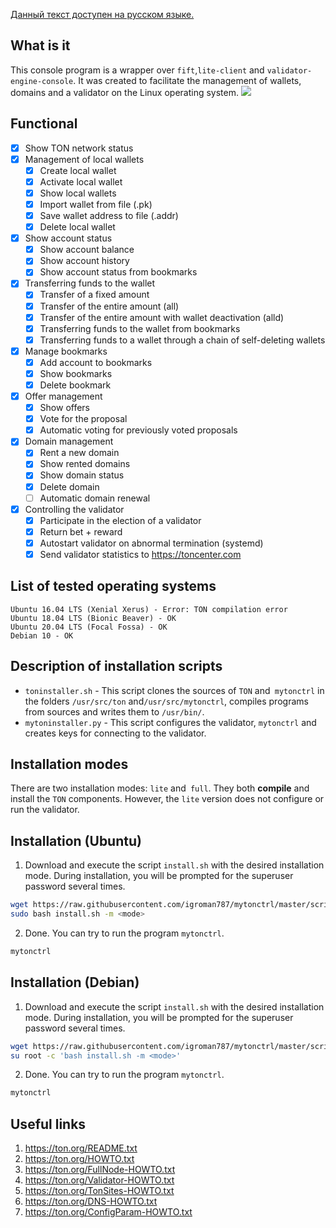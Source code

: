 [Данный текст доступен на русском языке.](https://github.com/igroman787/mytonctrl/blob/master/README.Ru.md)

## What is it
This console program is a wrapper over `fift`,`lite-client` and `validator-engine-console`. It was created to facilitate the management of wallets, domains and a validator on the Linux operating system.
![](https://raw.githubusercontent.com/igroman787/mytonctrl/master/screens/mytonctrl-status.png)

## Functional
- [x] Show TON network status
- [x] Management of local wallets
	- [x] Create local wallet
	- [x] Activate local wallet
	- [x] Show local wallets
	- [x] Import wallet from file (.pk)
	- [x] Save wallet address to file (.addr)
	- [x] Delete local wallet
- [x] Show account status
	- [x] Show account balance
	- [x] Show account history
	- [x] Show account status from bookmarks
- [x] Transferring funds to the wallet
	- [x] Transfer of a fixed amount
	- [x] Transfer of the entire amount (all)
	- [x] Transfer of the entire amount with wallet deactivation (alld)
	- [x] Transferring funds to the wallet from bookmarks
	- [x] Transferring funds to a wallet through a chain of self-deleting wallets
- [x] Manage bookmarks
	- [x] Add account to bookmarks
	- [x] Show bookmarks
	- [x] Delete bookmark
- [x] Offer management
	- [x] Show offers
	- [x] Vote for the proposal
	- [x] Automatic voting for previously voted proposals
- [x] Domain management
	- [x] Rent a new domain
	- [x] Show rented domains
	- [x] Show domain status
	- [x] Delete domain
	- [ ] Automatic domain renewal
- [x] Controlling the validator
	- [x] Participate in the election of a validator
	- [x] Return bet + reward
	- [x] Autostart validator on abnormal termination (systemd)
	- [x] Send validator statistics to https://toncenter.com

## List of tested operating systems
```
Ubuntu 16.04 LTS (Xenial Xerus) - Error: TON compilation error
Ubuntu 18.04 LTS (Bionic Beaver) - OK
Ubuntu 20.04 LTS (Focal Fossa) - OK
Debian 10 - OK
```

## Description of installation scripts
- `toninstaller.sh` - This script clones the sources of `TON` and` mytonctrl` in the folders `/usr/src/ton` and`/usr/src/mytonctrl`, compiles programs from sources and writes them to `/usr/bin/`.
- `mytoninstaller.py` - This script configures the validator, `mytonctrl` and creates keys for connecting to the validator.

## Installation modes
There are two installation modes: `lite` and` full`. They both **compile** and install the `TON` components. However, the `lite` version does not configure or run the validator.

## Installation (Ubuntu)
1. Download and execute the script `install.sh` with the desired installation mode. During installation, you will be prompted for the superuser password several times.
```sh
wget https://raw.githubusercontent.com/igroman787/mytonctrl/master/scripts/install.sh
sudo bash install.sh -m <mode>
```

2. Done. You can try to run the program `mytonctrl`.
```sh
mytonctrl
```


## Installation (Debian)
1. Download and execute the script `install.sh` with the desired installation mode. During installation, you will be prompted for the superuser password several times.
```sh
wget https://raw.githubusercontent.com/igroman787/mytonctrl/master/scripts/install.sh
su root -c 'bash install.sh -m <mode>'
```

2. Done. You can try to run the program `mytonctrl`.
```sh
mytonctrl
```

## Useful links
1. https://ton.org/README.txt
2. https://ton.org/HOWTO.txt
3. https://ton.org/FullNode-HOWTO.txt
4. https://ton.org/Validator-HOWTO.txt
5. https://ton.org/TonSites-HOWTO.txt
6. https://ton.org/DNS-HOWTO.txt
7. https://ton.org/ConfigParam-HOWTO.txt
